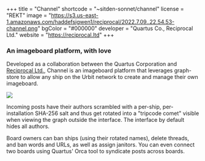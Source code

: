 +++
title = "Channel"
shortcode = "~sitden-sonnet/channel"
license = "REKT"
image = "https://s3.us-east-1.amazonaws.com/haddefsigwen1/reciprocal/2022.7.09..22.54.53-channel.png"
bgColor = "#000000"
developer = "Quartus Co., Reciprocal Ltd."
website = "https://reciprocal.ltd"
+++

### An imageboard platform, with love

Developed as a collaboration between the Quartus Corporation and [Reciprocal Ltd.](https://reciprocal.ltd), Channel is an imageboard platform that leverages graph-store to allow any ship on the Urbit network to create and manage their own imageboard.

![](https://s3.us-east-1.amazonaws.com/haddefsigwen1/channel/2022.7.14..05.09.33-Screen%20Shot%202022-07-13%20at%2010.09.16%20PM.png)

Incoming posts have their authors scrambled with a per-ship, per-installation SHA-256 salt and thus get rotated into a "tripcode comet" visible when viewing the graph outside the interface. The interface by default hides all authors.

Board owners can ban ships (using their rotated names), delete threads, and ban words and URLs, as well as assign janitors. You can even connect two boards using Quartus' Orca tool to syndicate posts across boards.